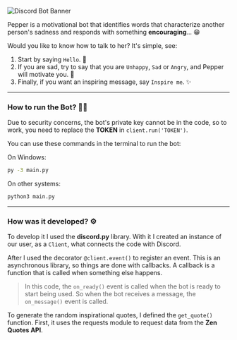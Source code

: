 ![Discord Bot Banner](https://user-images.githubusercontent.com/57842220/127756437-a8f1f97d-d323-4fd1-b48c-39dfdbf7d067.png)

Pepper is a motivational bot that identifies words that characterize another person's sadness and responds with something **encouraging**... 😁

Would you like to know how to talk to her? It's simple, see:

1. Start by saying ``Hello``. 👋
1. If you are sad, try to say that you are ``Unhappy``, ``Sad`` or ``Angry``, and Pepper will motivate you. 🔼
1. Finally, if you want an inspiring message, say ``Inspire me``. ✨

---

### How to run the Bot? 🏃‍♀️

Due to security concerns, the bot's private key cannot be in the code, so to work, you need to replace the **TOKEN** in ``client.run('TOKEN')``.

You can use these commands in the terminal to run the bot:

On Windows:
```sh
py -3 main.py
```

On other systems:
```sh
python3 main.py
```

---

### How was it developed? ⚙️

To develop it I used the **discord.py** library. With it I created an instance of our user, as a ``Client``, what connects the code with Discord.

After I used the decorator ``@client.event()`` to register an event. This is an asynchronous library, so things are done with callbacks. A callback is a function that is called when something else happens.
> In this code, the ```on_ready()``` event is called when the bot is ready to start being used. So when the bot receives a message, the ``on_message()`` event is called.

To generate the random inspirational quotes, I defined the ``get_quote()`` function. First, it uses the requests module to request data from the **Zen Quotes API**.
